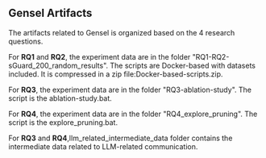 ## Gensel Artifacts ##

The artifacts related to Gensel is organized based on the 4 research questions.

For **RQ1** and **RQ2**, the experiment data are in the folder "RQ1-RQ2-sGuard_200_random_results".
The scripts are Docker-based with datasets included. It is compressed in a zip file:Docker-based-scripts.zip.


For **RQ3**, the experiment data are in the folder "RQ3-ablation-study". The script is the ablation-study.bat. 


For **RQ4**, the experiment data are in the folder "RQ4_explore_pruning". The script is the explore_pruning.bat.

For **RQ3** and **RQ4**,llm_related_intermediate_data folder contains the intermediate data related to LLM-related communication.